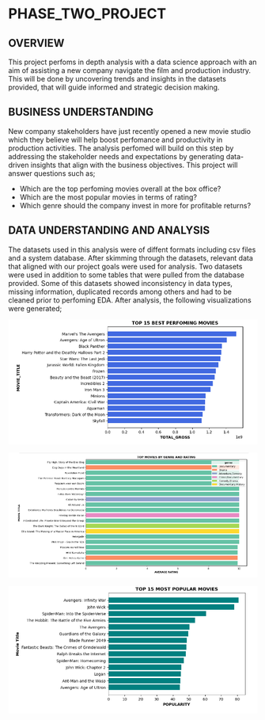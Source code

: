 # PHASE_TWO_PROJECT
## OVERVIEW
This project perfoms in depth analysis with a data science approach with an aim of assisting a new company navigate the film and production industry. This will be done by uncovering trends and insights in the datasets provided, that will guide informed and strategic decision making.
## BUSINESS UNDERSTANDING
 New company stakeholders have just recently opened a new movie studio which they believe will help boost perfomance and productivity in production activities. The analysis perfomed will build on this step by addressing the stakeholder needs and expectations by generating data-driven insights that align with the business objectives. This project will answer questions such as;
 - Which are the top perfoming movies overall at the box office?
 - Which are the most popular movies in terms of rating?
 - Which genre should the company invest in more for profitable returns?
## DATA UNDERSTANDING AND ANALYSIS
The datasets used in this analysis were of diffent formats including csv files and a system database. After skimming through the datasets, relevant data that aligned with our project goals were used for analysis. Two datasets were used in addition to some tables that were pulled from the database provided. Some of this datasets showed inconsistency in data types, missing information, duplicated records among others and had to be cleaned prior to perfoming EDA. After analysis, the following visualizations were generated;

![image alt](https://github.com/Jesse-ngugi99/PHASE_TWO_PROJECT/blob/50c0a9e691a75e886eebeb724c8cc5850f0bb5a5/Screenshot%202025-08-05%20204202.png)

![image alt](https://github.com/Jesse-ngugi99/PHASE_TWO_PROJECT/blob/e06110339a6a98b631d6e0148d3451c80bf3fe46/Screenshot%202025-08-05%20204321.png)

![image alt](https://github.com/Jesse-ngugi99/PHASE_TWO_PROJECT/blob/e06110339a6a98b631d6e0148d3451c80bf3fe46/Screenshot%202025-08-05%20204252.png)
